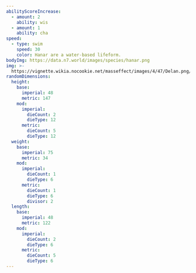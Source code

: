 ```yaml
---
abilityScoreIncrease:
  - amount: 2
    ability: wis
  - amount: 1
    ability: cha
speed:
  - type: swim
    speed: 30
    color: Hanar are a water-based lifeform.
bodyImg: https://data.n7.world/images/species/hanar.png
img: >-
  https://vignette.wikia.nocookie.net/masseffect/images/4/47/Delan.png/revision/latest/scale-to-width-down/640?cb=20090121013825
randomDimensions:
  height:
    base:
      imperial: 48
      metric: 147
    mod:
      imperial:
        dieCount: 2
        dieType: 12
      metric:
        dieCount: 5
        dieType: 12
  weight:
    base:
      imperial: 75
      metric: 34
    mod:
      imperial:
        dieCount: 1
        dieType: 6
      metric:
        dieCount: 1
        dieType: 6
        divisor: 2
  length:
    base:
      imperial: 48
      metric: 122
    mod:
      imperial:
        dieCount: 2
        dieType: 6
      metric:
        dieCount: 5
        dieType: 6
---
```

